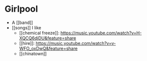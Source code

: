 # Girlpool

- A [[band]]
- [[songs]] I like
  - [[chemical freeze]]: https://music.youtube.com/watch?v=H-XQCQ6djDU&feature=share
  - [[hire]]: https://music.youtube.com/watch?v=v-WFO_oxDwQ&feature=share
  - [[chinatown]]

